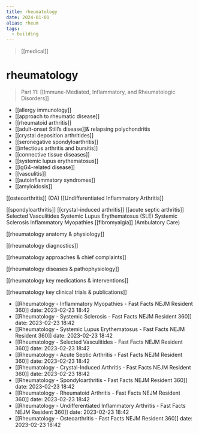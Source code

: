 ```yaml
---
title: rheumatology
date: 2024-01-01
alias: rheum
tags:
  - building
---
```


> [[medical]]

# rheumatology

> Part 11: [[Immune-Mediated, Inflammatory, and Rheumatologic Disorders]]

- [[allergy immunology]]
- [[approach to rheumatic disease]]
- [[rheumatoid arthritis]]
- [[adult-onset Still’s disease]]& relapsing polychondritis
- [[crystal deposition arthritides]]
- [[seronegative spondyloarthritis]]
- [[infectious arthritis and bursitis]]
- [[connective tissue diseases]]
- [[systemic lupus erythematosus]]
- [[IgG4-related disease]]
- [[vasculitis]]
- [[autoinflammatory syndromes]]
- [[amyloidosis]]

[[osteoarthritis]] (OA)
[[Undifferentiated Inflammatory Arthritis]]

[[spondyloarthritis]]
[[crystal-induced arthritis]]
[[acute septic arthritis]]
Selected Vasculitides
Systemic Lupus Erythematosus (SLE)
Systemic Sclerosis
Inflammatory Myopathies
[[fibromyalgia]] (Ambulatory Care)

[[rheumatology anatomy & physiology]]

[[rheumatology diagnostics]]

[[rheumatology approaches & chief complaints]]

[[rheumatology diseases & pathophysiology]]

[[rheumatology key medications & interventions]]

[[rheumatology key clinical trials & publications]]

- [[Rheumatology - Inflammatory Myopathies - Fast Facts  NEJM Resident 360]] date: 2023-02-23 18:42
- [[Rheumatology - Systemic Sclerosis - Fast Facts  NEJM Resident 360]] date: 2023-02-23 18:42
- [[Rheumatology - Systemic Lupus Erythematosus - Fast Facts  NEJM Resident 360]] date: 2023-02-23 18:42
- [[Rheumatology - Selected Vasculitides - Fast Facts  NEJM Resident 360]] date: 2023-02-23 18:42
- [[Rheumatology - Acute Septic Arthritis - Fast Facts  NEJM Resident 360]] date: 2023-02-23 18:42
- [[Rheumatology - Crystal-Induced Arthritis - Fast Facts  NEJM Resident 360]] date: 2023-02-23 18:42
- [[Rheumatology - Spondyloarthritis - Fast Facts  NEJM Resident 360]] date: 2023-02-23 18:42
- [[Rheumatology - Rheumatoid Arthritis - Fast Facts  NEJM Resident 360]] date: 2023-02-23 18:42
- [[Rheumatology - Undifferentiated Inflammatory Arthritis - Fast Facts  NEJM Resident 360]] date: 2023-02-23 18:42
- [[Rheumatology - Osteoarthritis - Fast Facts  NEJM Resident 360]] date: 2023-02-23 18:42
